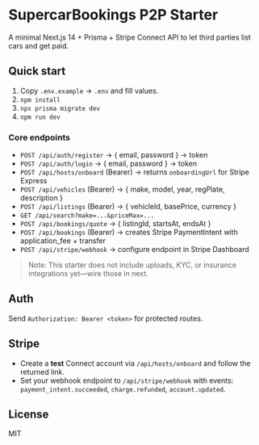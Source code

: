 # SupercarBookings P2P Starter

A minimal Next.js 14 + Prisma + Stripe Connect API to let third parties list cars and get paid.

## Quick start

1. Copy `.env.example` → `.env` and fill values.
2. `npm install`
3. `npx prisma migrate dev`
4. `npm run dev`

### Core endpoints
- `POST /api/auth/register` → { email, password } → token
- `POST /api/auth/login` → { email, password } → token
- `POST /api/hosts/onboard` (Bearer) → returns `onboardingUrl` for Stripe Express
- `POST /api/vehicles` (Bearer) → { make, model, year, regPlate, description }
- `POST /api/listings` (Bearer) → { vehicleId, basePrice, currency }
- `GET /api/search?make=...&priceMax=...`
- `POST /api/bookings/quote` → { listingId, startsAt, endsAt }
- `POST /api/bookings` (Bearer) → creates Stripe PaymentIntent with application_fee + transfer
- `POST /api/stripe/webhook` → configure endpoint in Stripe Dashboard

> Note: This starter does not include uploads, KYC, or insurance integrations yet—wire those in next.

## Auth
Send `Authorization: Bearer <token>` for protected routes.

## Stripe
- Create a **test** Connect account via `/api/hosts/onboard` and follow the returned link.
- Set your webhook endpoint to `/api/stripe/webhook` with events: `payment_intent.succeeded`, `charge.refunded`, `account.updated`.

## License
MIT
